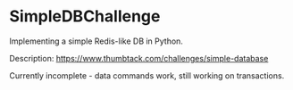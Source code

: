 # SimpleDBChallenge
Implementing a simple Redis-like DB in Python. 

Description: https://www.thumbtack.com/challenges/simple-database

Currently incomplete - data commands work, still working on transactions. 
